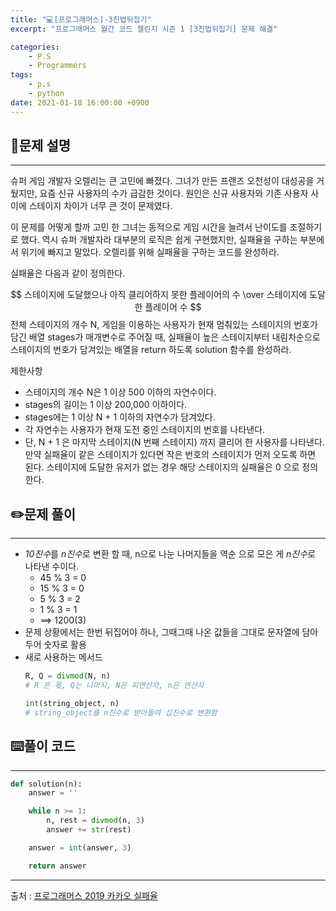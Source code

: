 ```yaml
---
title: "💻[프로그래머스]-3진법뒤집기"
excerpt: "프로그래머스 월간 코드 챌린지 시즌 1 [3진법뒤집기] 문제 해결"

categories:
    - P.S
    - Programmers
tags:
    - p.s
    - python
date: 2021-01-18 16:00:00 +0900
---
```


## 📖문제 설명
---
슈퍼 게임 개발자 오렐리는 큰 고민에 빠졌다. 그녀가 만든 프랜즈 오천성이 대성공을 거뒀지만, 요즘 신규 사용자의 수가 급감한 것이다. 원인은 신규 사용자와 기존 사용자 사이에 스테이지 차이가 너무 큰 것이 문제였다.

이 문제를 어떻게 할까 고민 한 그녀는 동적으로 게임 시간을 늘려서 난이도를 조절하기로 했다. 역시 슈퍼 개발자라 대부분의 로직은 쉽게 구현했지만, 실패율을 구하는 부분에서 위기에 빠지고 말았다. 오렐리를 위해 실패율을 구하는 코드를 완성하라.

실패율은 다음과 같이 정의한다.

$$
    스테이지에 도달했으나 아직 클리어하지 못한 플레이어의 수 \over 스테이지에 도달한 플레이어 수
$$
전체 스테이지의 개수 N, 게임을 이용하는 사용자가 현재 멈춰있는 스테이지의 번호가 담긴 배열 stages가 매개변수로 주어질 때, 실패율이 높은 스테이지부터 내림차순으로 스테이지의 번호가 담겨있는 배열을 return 하도록 solution 함수를 완성하라.

제한사항
- 스테이지의 개수 N은 1 이상 500 이하의 자연수이다.
- stages의 길이는 1 이상 200,000 이하이다.
- stages에는 1 이상 N + 1 이하의 자연수가 담겨있다.
- 각 자연수는 사용자가 현재 도전 중인 스테이지의 번호를 나타낸다.
- 단, N + 1 은 마지막 스테이지(N 번째 스테이지) 까지 클리어 한 사용자를 나타낸다.
만약 실패율이 같은 스테이지가 있다면 작은 번호의 스테이지가 먼저 오도록 하면 된다.
스테이지에 도달한 유저가 없는 경우 해당 스테이지의 실패율은 0 으로 정의한다.

## ✏️문제 풀이
---
- *10진수*를 *n진수*로 변환 할 때, n으로 나눈 나머지들을 역순 으로 모은 게 *n진수*로 나타낸 수이다.
  - 45 % 3 = 0
  - 15 % 3 = 0
  - 5 % 3 = 2
  - 1 % 3 = 1
  - ==> 1200(3)
- 문제 상황에서는 한번 뒤집어야 하나, 그때그때 나온 값들을 그대로 문자열에 담아두어 숫자로 활용
- 새로 사용하는 메서드
  ```python
  R, Q = divmod(N, n)
  # R 은 몫, Q는 나머지, N은 피연산자, n은 연산자
  ```
  ```python
  int(string_object, n)
  # string_object를 n진수로 받아들여 십진수로 변환함
  ```

## ⌨️풀이 코드
---
```python
def solution(n):
    answer = ''

    while n >= 1:
        n, rest = divmod(n, 3)
        answer += str(rest)

    answer = int(answer, 3)

    return answer
```
-----
출처 : [프로그래머스 2019 카카오 실패율](https://programmers.co.kr/learn/courses/30/lessons/42889)